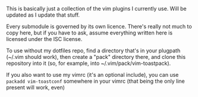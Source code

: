 This is basically just a collection of the vim plugins I currently use.
Will be updated as I update that stuff.

Every submodule is governed by its own licence. There's really not much to copy here, but if you have to ask, assume everything written here is licensed under the ISC license.

To use without my dotfiles repo, find a directory that's in your plugpath (~/.vim should work), then create a "pack" directory there, and clone this repository into it (so, for example, into ~/.vim/pack/vim-toastpack).

If you also want to use my vimrc (it's an optional include), you can use `packadd vim-toastconf` somewhere in your vimrc (that being the only line present will work, even)
